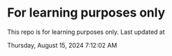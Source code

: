 # For learning purposes only
This repo is for learning purposes only.
Last updated at

Thursday, August 15, 2024 7:12:02 AM

